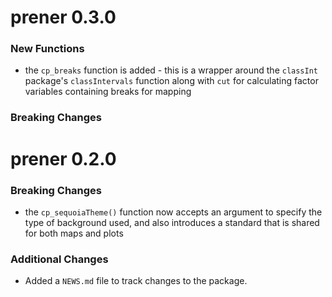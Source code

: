 # prener 0.3.0

### New Functions
* the `cp_breaks` function is added - this is a wrapper around the `classInt` package's `classIntervals` function along with `cut` for calculating factor variables containing breaks for mapping

### Breaking Changes



# prener 0.2.0

### Breaking Changes
* the `cp_sequoiaTheme()` function now accepts an argument to specify the type of background used, and also introduces a standard that is shared for both maps and plots

### Additional Changes
* Added a `NEWS.md` file to track changes to the package.

